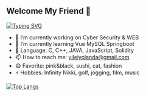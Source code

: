 ## Welcome My Friend 👋

[![Typing SVG](https://readme-typing-svg.demolab.com?font=Montserrat&pause=1000&color=F76A6A&center=%E7%9C%9F%E7%9A%84&vCenter=%E7%9C%9F%E7%9A%84&repeat=%E7%9C%9F%E7%9A%84&random=%E9%94%99%E8%AF%AF%E7%9A%84&width=435&lines=Hi%EF%BC%8CI%E2%80%98m+Yolanda+and+I+love+Rose)](https://git.io/typing-svg)

- 🔭 I’m currently working on Cyber Security & WEB
- 🌱 I’m currently learning Vue MySQL Springboot
- 💬 Language: C, C++, JAVA, JavaScript, Solidity
- 📫 How to reach me: yileiyolanda@gmail.com
- 😄 Favorite: pink&black, sushi, cat, fashion
- ⚡ Hobbies: Infinity Nikki, golf, jogging, film, music

[![Top Langs](https://github-readme-stats.vercel.app/api/top-langs/?username=YolandaRose)](https://github.com/YolandaRose/github-readme-stats)
